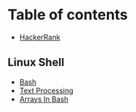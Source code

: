 # Table of contents

* [HackerRank](README.md)

## Linux Shell <a href="#linuxshell" id="linuxshell"></a>

* [Bash](linuxshell/bash.md)
* [Text Processing](linuxshell/text-processing.md)
* [Arrays In Bash](linuxshell/arrays-in-bash.md)
